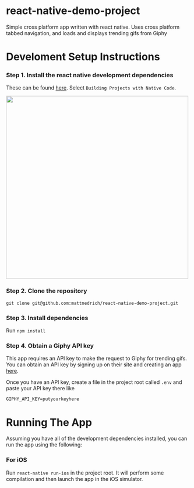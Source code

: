 # react-native-demo-project
Simple cross platform app written with react native. Uses cross platform tabbed navigation, and loads and displays trending gifs from Giphy

# Develoment Setup Instructions
### Step 1. Install the react native development dependencies

These can be found [here](https://facebook.github.io/react-native/docs/getting-started.html). Select `Building Projects with Native Code`.

<img width="500" src="https://user-images.githubusercontent.com/4796480/28501683-f43f0254-6fae-11e7-92f8-066c7ad27de9.png" />

### Step 2. Clone the repository
`git clone git@github.com:mattnedrich/react-native-demo-project.git`

### Step 3. Install dependencies
Run `npm install`

### Step 4. Obtain a Giphy API key
This app requires an API key to make the request to Giphy for trending gifs. You can obtain an API key by signing up on their site and creating an app [here](https://developers.giphy.com/dashboard/?create=true). 

Once you have an API key, create a file in the project root called `.env` and paste your API key there like

```
GIPHY_API_KEY=putyourkeyhere
```
# Running The App
Assuming you have all of the development dependencies installed, you can run the app using the following:

### For iOS
Run `react-native run-ios` in the project root. It will perform some compilation and then launch the app in the iOS simulator.
